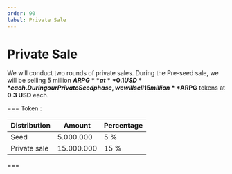 ```yaml
---
order: 90
label: Private Sale
---
```


# Private Sale

We will conduct two rounds of private sales. 
During the Pre-seed sale, we will be selling 5 million **$ARPG** at **0.1 USD** each.  
During our Private Seed phase, we will sell 15 million **$ARPG** tokens at **0.3 USD** each.  

=== Token :

Distribution       | Amount       | Percentage
---                | ---          | ---
Seed               | 5.000.000    | 5 %
Private sale       | 15.000.000   | 15 %
===

